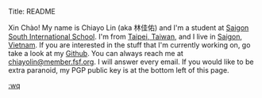 Title: README
<img src="https://avatars1.githubusercontent.com/u/5305227?s=1000u=3e560a244eab43b875432786dde309b4316a77ac&v=4"
   class="img-responsive img-circle center-block avatar" alt=""/><br/>

Xin Chào! My name is Chiayo Lin (aka 林佳佑) and I'm a student at 
[Saigon South International School][1]. I'm from <a data-fancybox href="https://www.google.com/maps/place/Taipei,+Keelung+City,+Taiwan/@25.0617978,121.5305663,13.12z/data=!4m5!3m4!1s0x3442ac72bce20a99:0x3f6a35cedd0ac2e0!8m2!3d25.0329694!4d121.5654177">Taipei, Taiwan</a>,
and I live in <a data-fancybox href="https://www.google.com/maps/place/Ho+Chi+Minh+City,+Ho+Chi+Minh,+Vietnam/@10.7663877,106.6669456,13.38z/data=!4m5!3m4!1s0x317529292e8d3dd1:0xf15f5aad773c112b!8m2!3d10.8230989!4d106.6296638">Saigon, Vietnam</a>. 
If you are interested in the stuff that I'm currently working on, 
go take a look at my [Github][2]. You can always reach me at <chiayolin@member.fsf.org>. I will answer every email.
If you would like to be extra paranoid, my PGP public key is at the bottom left of this page.

[1]: http://www.ssis.edu.vn/
[2]: https://github.com/chiayolin/

[:wq](http://chiayolin.org/continuity)